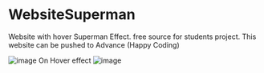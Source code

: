 # WebsiteSuperman
Website with hover Superman Effect. free source for students project. This website can be pushed to Advance (Happy Coding)

![image](https://user-images.githubusercontent.com/91134716/156272187-1eab12a5-405a-4881-bd77-fda1770227f5.png)
On Hover effect
![image](https://user-images.githubusercontent.com/91134716/156272253-ba06591a-f506-400d-807d-ebe0145c7289.png)
